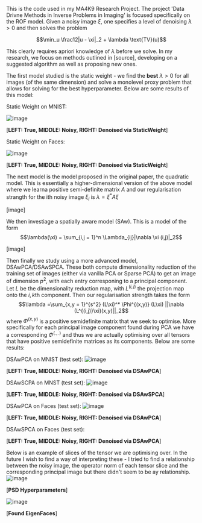 This is the code used in my MA4K9 Research Project. The project 'Data Drivne Methods in Inverse Problems in Imaging' is focused specifically on the ROF model. Given a noisy image $\xi$, one specifies a level of denoising $\lambda > 0$ and then solves the problem

$$\min_u \frac12|u - \xi|_2 + \lambda \text{TV}(u)$$

This clearly requires apriori knowledge of $\lambda$ before we solve. In my research, we focus on methods outlined in [source], developing on a suggested algorithm as well as proposing new ones. 

The first model studied is the static weight - we find the **best** $\lambda >0$ for all images (of the same dimension) and solve a monolevel proxy problem that allows for solving for the best hyperparameter. Below are some results of this model:

Static Weight on MNIST:

![image](https://github.com/user-attachments/assets/426e7a98-671c-4c72-a562-94b8a80ea300)

[**LEFT: True, MIDDLE: Noisy, RIGHT: Denoised via StaticWeight**]

Static Weight on Faces:

![image](https://github.com/user-attachments/assets/73c2fd2d-4d48-4a5f-92c8-54632844448c)

[**LEFT: True, MIDDLE: Noisy, RIGHT: Denoised via StaticWeight**]

The next model is the model proposed in the original paper, the quadratic model. This is essentially a higher-dimensional version of the above model where we learna positive semi-definite matrix $A$ and our regularisation strangth for the ith noisy image $\xi_i$ is $\lambda = \xi^* A \xi$

[image]

We then investiage a spatially aware model (SAw). This is a model of the form 
$$\lambda(\xi) = \sum_{i,j = 1}^n \Lambda_{ij}|\nabla \xi (i,j)|_2$$


[image]

Then finally we study using a more advanced model, DSAwPCA/DSAwSPCA. These both compute dimensionality reduction of the training set of images (either via vanilla PCA or Sparse PCA) to get an image of dimension $p^2$, with each entry corresponing to a principal component. Let $L$ be the dimensionality reduction map, with $L^{(i,j)}$ the projection map onto the $i,k$th component. Then our regularisation strength takes the form
$$\lambda =\sum_{x,y = 1}^{s^2} (L\xi)^* \Phi^{(x,y)} (L\xi) ||\nabla (L^{(i,j)}\xi)(x,y)||_2$$
where $\Phi^{(x,y)}$ is a positive semidefinite matrix that we seek to optimise. More specifically for each principal image component found during PCA we have a corresponding $\Phi^{(.,.)}$ and thus we are actually optimising over all tensors that have positive semidefinite matrices as its components. Below are some results:

DSAwPCA on MNIST (test set):
![image](https://github.com/user-attachments/assets/043aba25-6e53-489d-bebf-233d827e48f5)

[**LEFT: True, MIDDLE: Noisy, RIGHT: Denoised via DSAwPCA**]

DSAwSCPA on MNST (test set):
![image](https://github.com/user-attachments/assets/f4244c71-486a-4a4d-b9fb-2cfd0bca06fd)

[**LEFT: True, MIDDLE: Noisy, RIGHT: Denoised via DSAwSPCA**]

DSAwPCA on Faces (test set):
![image](https://github.com/user-attachments/assets/aded4b07-4906-4a93-b242-e1b47c6816ed)

[**LEFT: True, MIDDLE: Noisy, RIGHT: Denoised via DSAwPCA**]

DSAwSPCA on Faces (test set):

[**LEFT: True, MIDDLE: Noisy, RIGHT: Denoised via DSAwPCA**]

Below is an example of slices of the tensor we are optimising over. In the future I wish to find a way of interpreting these - I tried to find a relationship between the noisy image, the operator norm of each tensor slice and the corresponding principal image but there didn't seem to be ay relationship.
![image](https://github.com/user-attachments/assets/c002d671-68b6-42d7-a629-b1fb09091f19)

[**PSD Hyperparameters**]

![image](https://github.com/user-attachments/assets/8bfce8a3-18f9-461d-b02d-191e8e772eb9)

[**Found EigenFaces**]



